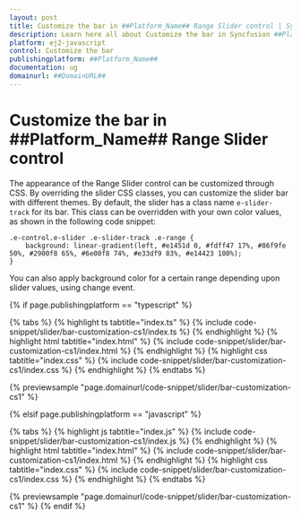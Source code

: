 ```yaml
---
layout: post
title: Customize the bar in ##Platform_Name## Range Slider control | Syncfusion
description: Learn here all about Customize the bar in Syncfusion ##Platform_Name## Range Slider control of Syncfusion Essential JS 2 and more.
platform: ej2-javascript
control: Customize the bar 
publishingplatform: ##Platform_Name##
documentation: ug
domainurl: ##DomainURL##
---
```


# Customize the bar in ##Platform_Name## Range Slider control

The appearance of the Range Slider control can be customized through CSS. By overriding the slider CSS classes, you can customize the slider bar with different themes. By default, the slider has a class name `e-slider-track` for its bar. This class can be overridden with your own color values, as shown in the following code snippet:

```
.e-control.e-slider .e-slider-track .e-range {
    background: linear-gradient(left, #e1451d 0, #fdff47 17%, #86f9fe 50%, #2900f8 65%, #6e00f8 74%, #e33df9 83%, #e14423 100%);
}
```

You can also apply background color for a certain range depending upon slider values, using change event.

{% if page.publishingplatform == "typescript" %}

 {% tabs %}
{% highlight ts tabtitle="index.ts" %}
{% include code-snippet/slider/bar-customization-cs1/index.ts %}
{% endhighlight %}
{% highlight html tabtitle="index.html" %}
{% include code-snippet/slider/bar-customization-cs1/index.html %}
{% endhighlight %}
{% highlight css tabtitle="index.css" %}
{% include code-snippet/slider/bar-customization-cs1/index.css %}
{% endhighlight %}
{% endtabs %}
        
{% previewsample "page.domainurl/code-snippet/slider/bar-customization-cs1" %}

{% elsif page.publishingplatform == "javascript" %}

{% tabs %}
{% highlight js tabtitle="index.js" %}
{% include code-snippet/slider/bar-customization-cs1/index.js %}
{% endhighlight %}
{% highlight html tabtitle="index.html" %}
{% include code-snippet/slider/bar-customization-cs1/index.html %}
{% endhighlight %}
{% highlight css tabtitle="index.css" %}
{% include code-snippet/slider/bar-customization-cs1/index.css %}
{% endhighlight %}
{% endtabs %}

{% previewsample "page.domainurl/code-snippet/slider/bar-customization-cs1" %}
{% endif %}